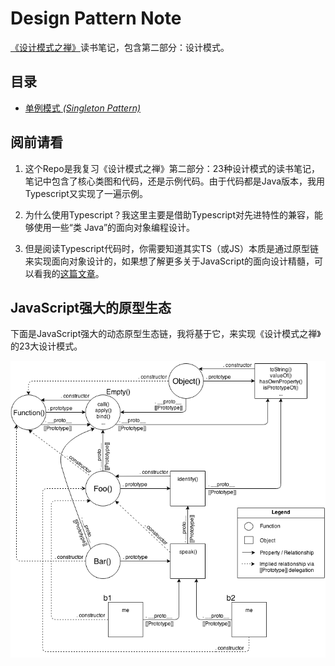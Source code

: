 <!--
 * @description: 
 * @Author: tianzhi
 * @Date: 2020-04-26 09:11:18
 * @LastEditors: tianzhi
 * @LastEditTime: 2020-04-26 11:37:05
 -->
# Design Pattern Note
[《设计模式之禅》](https://book.douban.com/subject/25843319/)读书笔记，包含第二部分：设计模式。

## 目录

* [单例模式 *(Singleton Pattern)*](./Singleton)

## 阅前请看

1. 这个Repo是我复习《设计模式之禅》第二部分：23种设计模式的读书笔记，笔记中包含了核心类图和代码，还是示例代码。由于代码都是Java版本，我用Typescript又实现了一遍示例。

2. 为什么使用Typescript？我这里主要是借助Typescript对先进特性的兼容，能够使用一些“类 Java”的面向对象编程设计。

3. 但是阅读Typescript代码时，你需要知道其实TS（或JS）本质是通过原型链来实现面向对象设计的，如果想了解更多关于JavaScript的面向设计精髓，可以看我的[这篇文章](https://juejin.im/post/5ea29046f265da47ea2be75d)。

## JavaScript强大的原型生态

下面是JavaScript强大的动态原型生态链，我将基于它，来实现《设计模式之禅》的23大设计模式。

![JavaScript的原型链](./javascript_prototype_chain.png)